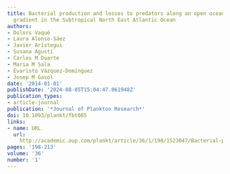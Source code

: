 ```yaml
---
title: Bacterial production and losses to predators along an open ocean productivity
  gradient in the Subtropical North East Atlantic Ocean
authors:
- Dolors Vaqué
- Laura Alonso-Sáez
- Javier Arístegui
- Susana Agustí
- Carlos M Duarte
- Maria M Sala
- Evaristo Vázquez-Domínguez
- Josep M Gasol
date: '2014-01-01'
publishDate: '2024-08-05T15:04:47.061948Z'
publication_types:
- article-journal
publication: '*Journal of Plankton Research*'
doi: 10.1093/plankt/fbt085
links:
- name: URL
  url: 
    http://academic.oup.com/plankt/article/36/1/198/1523047/Bacterial-production-and-losses-to-predators-along
pages: '198-213'
volume: '36'
number: '1'
---
```

